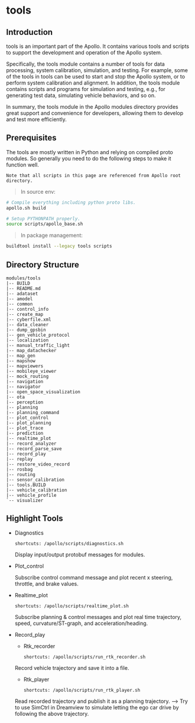 # tools

## Introduction

tools is an important part of the Apollo. It contains various tools and scripts to support the development and operation of the Apollo system.

Specifically, the tools module contains a number of tools for data processing, system calibration, simulation, and testing. For example, some of the tools in tools can be used to start and stop the Apollo system, or to perform system calibration and alignment. In addition, the tools module contains scripts and programs for simulation and testing, e.g., for generating test data, simulating vehicle behaviors, and so on.

In summary, the tools module in the Apollo modules directory provides great support and convenience for developers, allowing them to develop and test more efficiently.

## Prerequisites
 
The tools are mostly written in Python and relying on compiled proto modules. So
generally you need to do the following steps to make it function well.

`Note that all scripts in this page are referenced from Apollo root directory.`

> In source env:

```bash
# Compile everything including python proto libs.
apollo.sh build

# Setup PYTHONPATH properly.
source scripts/apollo_base.sh
```

> In package management:

```bash
buildtool install --legacy tools scripts
```

## Directory Structure
```shell
modules/tools
|-- BUILD
|-- README.md
|-- adataset
|-- amodel
|-- common
|-- control_info
|-- create_map
|-- cyberfile.xml
|-- data_cleaner
|-- dump_gpsbin
|-- gen_vehicle_protocol
|-- localization
|-- manual_traffic_light
|-- map_datachecker
|-- map_gen
|-- mapshow
|-- mapviewers
|-- mobileye_viewer
|-- mock_routing
|-- navigation
|-- navigator
|-- open_space_visualization
|-- ota
|-- perception
|-- planning
|-- planning_command
|-- plot_control
|-- plot_planning
|-- plot_trace
|-- prediction
|-- realtime_plot
|-- record_analyzer
|-- record_parse_save
|-- record_play
|-- replay
|-- restore_video_record
|-- rosbag
|-- routing
|-- sensor_calibration
|-- tools.BUILD
|-- vehicle_calibration
|-- vehicle_profile
`-- visualizer
```

## Highlight Tools

* Diagnostics

  `shortcuts: /apollo/scripts/diagnostics.sh`

  Display input/output protobuf messages for modules.

* Plot_control

  Subscribe control command message and plot recent x steering, throttle, and
  brake values.

* Realtime_plot

  `shortcuts: /apollo/scripts/realtime_plot.sh`

  Subscribe planning & control messages and plot real time trajectory, speed,
  curvature/ST-graph, and acceleration/heading.

* Record_play

  * Rtk_recorder

    `shortcuts: /apollo/scripts/run_rtk_recorder.sh`

  Record vehicle trajectory and save it into a file.

  * Rtk_player

    `shortcuts: /apollo/scripts/run_rtk_player.sh`

  Read recorded trajectory and publish it as a planning trajectory.
  --> Try to use SimCtrl in Dreamview to simulate letting the ego car drive by following the above trajectory.
